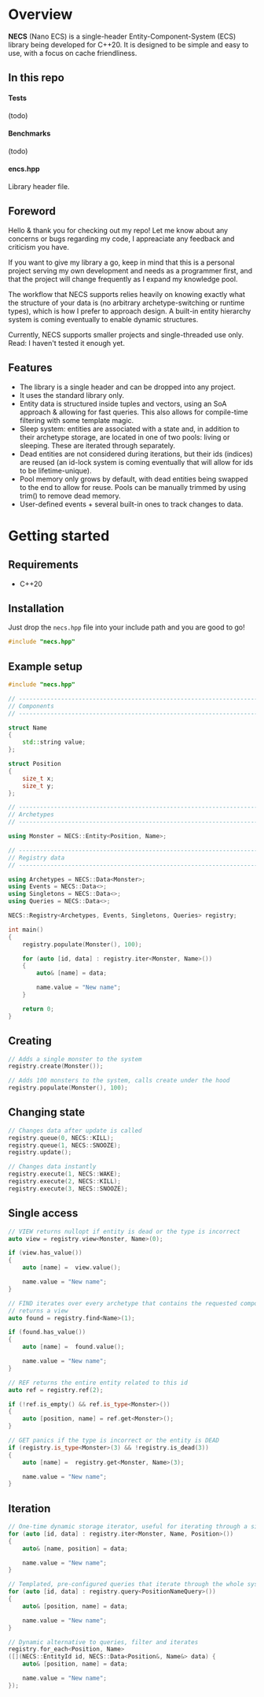 # Overview

**NECS** (Nano ECS) is a single-header Entity-Component-System (ECS) library being developed for C++20. It is designed to be simple and easy to use, with a focus on cache friendliness.

## In this repo

#### Tests

(todo)

#### Benchmarks

(todo)

#### encs.hpp

Library header file.

## Foreword

Hello & thank you for checking out my repo! Let me know about any concerns or bugs regarding my code, I appreaciate any feedback and criticism you have.

If you want to give my library a go, keep in mind that this is a personal project serving my own development and needs as a programmer first, and that the project will change frequently as I expand my knowledge pool.

The workflow that NECS supports relies heavily on knowing exactly what the structure of your data is (no arbitrary archetype-switching or runtime types), which is how I prefer to approach design. A built-in entity hierarchy system is coming eventually to enable dynamic structures.

Currently, NECS supports smaller projects and single-threaded use only. Read: I haven't tested it enough yet.

## Features
- The library is a single header and can be dropped into any project.
- It uses the standard library only.
- Entity data is structured inside tuples and vectors, using an SoA approach & allowing for fast queries. This also allows for compile-time filtering with some template magic.
- Sleep system: entities are associated with a state and, in addition to their archetype storage, are located in one of two pools: living or sleeping. These are iterated through separately.
- Dead entities are not considered during iterations, but their ids (indices) are reused (an id-lock system is coming eventually that will allow for ids to be lifetime-unique).
- Pool memory only grows by default, with dead entities being swapped to the end to allow for reuse. Pools can be manually trimmed by using trim() to remove dead memory.
- User-defined events + several built-in ones to track changes to data.

# Getting started

## Requirements

- C++20

## Installation

Just drop the `necs.hpp` file into your include path and you are good to go!

```cpp
#include "necs.hpp"
```

## Example setup

```cpp
#include "necs.hpp"

// ----------------------------------------------------------------------------
// Components
// ----------------------------------------------------------------------------

struct Name
{
    std::string value;
};

struct Position
{
    size_t x;
    size_t y;
};

// ----------------------------------------------------------------------------
// Archetypes
// ----------------------------------------------------------------------------

using Monster = NECS::Entity<Position, Name>;

// ----------------------------------------------------------------------------
// Registry data
// ----------------------------------------------------------------------------

using Archetypes = NECS::Data<Monster>;
using Events = NECS::Data<>;
using Singletons = NECS::Data<>;
using Queries = NECS::Data<>;

NECS::Registry<Archetypes, Events, Singletons, Queries> registry;

int main()
{
    registry.populate(Monster(), 100);

    for (auto [id, data] : registry.iter<Monster, Name>())
    {
        auto& [name] = data;

        name.value = "New name";
    }

    return 0;
}
```
## Creating
```cpp
// Adds a single monster to the system
registry.create(Monster());

// Adds 100 monsters to the system, calls create under the hood
registry.populate(Monster(), 100);
```

## Changing state
```cpp
// Changes data after update is called
registry.queue(0, NECS::KILL);
registry.queue(1, NECS::SNOOZE);
registry.update();

// Changes data instantly
registry.execute(1, NECS::WAKE);
registry.execute(2, NECS::KILL);
registry.execute(3, NECS::SNOOZE);
```

## Single access
```cpp
// VIEW returns nullopt if entity is dead or the type is incorrect
auto view = registry.view<Monster, Name>(0);

if (view.has_value())
{
    auto [name] =  view.value();

    name.value = "New name";
}

// FIND iterates over every archetype that contains the requested components
// returns a view
auto found = registry.find<Name>(1);

if (found.has_value())
{
    auto [name] =  found.value();

    name.value = "New name";
}

// REF returns the entire entity related to this id
auto ref = registry.ref(2);

if (!ref.is_empty() && ref.is_type<Monster>())
{
    auto [position, name] = ref.get<Monster>();
}

// GET panics if the type is incorrect or the entity is DEAD
if (registry.is_type<Monster>(3) && !registry.is_dead(3))
{
    auto [name] =  registry.get<Monster, Name>(3);

    name.value = "New name";
}
```

## Iteration
```cpp
// One-time dynamic storage iterator, useful for iterating through a single archetype
for (auto [id, data] : registry.iter<Monster, Name, Position>())
{
    auto& [name, position] = data;

    name.value = "New name";
} 

// Templated, pre-configured queries that iterate through the whole system
for (auto [id, data] : registry.query<PositionNameQuery>())
{
    auto& [position, name] = data;

    name.value = "New name";
}

// Dynamic alternative to queries, filter and iterates
registry.for_each<Position, Name>
([](NECS::EntityId id, NECS::Data<Position&, Name&> data) {
    auto& [position, name] = data;

    name.value = "New name";
});
```
